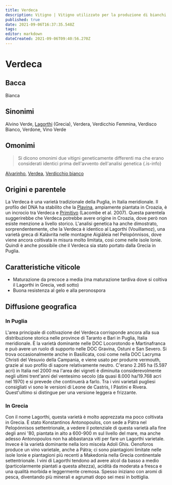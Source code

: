 ```yaml
---
title: Verdeca
description: Vitigno | Vitigno utilizzato per la produzione di bianchi "leggeri" in Puglia e, con il nome "Lagorthi", in Grecia.
published: true
date: 2021-09-06T16:37:35.548Z
tags: 
editor: markdown
dateCreated: 2021-09-06T09:40:56.270Z
---
```


# Verdeca

## Bacca
Bianca

## Sinonimi
Alvino Verde, [Lagorthi](/vitigni/bacca-bianca/lagorthi) (Grecia), Verdera, Verdicchio Femmina, Verdisco Bianco, Verdone, Vino Verde

## Omonimi
> Si dicono omonimi due vitigni geneticamente differenti ma che erano considerati identici prima dell'avvento dell'analisi genetica
{.is-info}

[Alvarinho](/vitigni/bacca-bianca/alvarinho), [Verdea](/vitigni/bacca-bianca/verdea), [Verdicchio bianco](/vitigni/Italia/bacca-bianca/verdicchio-bianco)

## Origini e parentele
La Verdeca è una varietà tradizionale della Puglia, in Italia meridionale. Il profilo del DNA ha stabilito che la [Plavina](/vitigni/bacca-bianca/plavina), ampiamente piantata in Croazia, è un incrocio tra Verdeca e [Primitivo](/vitigni/Italia/bacca-nera/primitivo) (Lacombe et al. 2007). Questa parentela suggerirebbe che Verdeca potrebbe avere origine in Croazia, dove però non esiste menzione a livello storico. L'analisi genetica ha anche dimostrato, sorprendentemente, che la Verdeca è identico al Lagorthi (Vouillamoz), una varietà greca di Kalávrita nelle montagne Aigiáleia nel Pelopónnisos, dove viene ancora coltivata in misura molto limitata, così come nelle isole Ionie. Quindi è anche possibile che il Verdeca sia stato portato dalla Grecia in Puglia.

## Caratteristiche viticole

- Maturazione da precoce a media (ma maturazione tardiva dove si coltiva il Lagorthi in Grecia, vedi sotto)
- Buona resistenza al gelo e alla peronospora

## Diffusione geografica

### In Puglia
L'area principale di coltivazione del Verdeca corrisponde ancora alla sua distribuzione storica nelle province di Taranto e Bari in Puglia, Italia meridionale. È la varietà dominante nelle DOC Locorotondo e Martinafranca e può avere un ruolo di supporto nelle DOC Gravina, Ostuni e San Severo. Si trova occasionalmente anche in Basilicata, così come nella DOC Lacryma Christi del Vesuvio della Campania, e viene usato per produrre vermouth, grazie al suo profilo di sapore relativamente neutro. C'erano 2.265 ha (5.597 acri) in Italia nel 2000 ma l'area dei vigneti è diminuita considerevolmente negli ultimi trent'anni del ventesimo secolo (da quasi 8.000 ha/19.768 acri nel 1970) e si prevede che continuerà a farlo. Tra i vini varietali pugliesi consigliati vi sono le versioni di Leone de Castris, I Pàstini e Rivera. Quest'ultimo si distingue per una versione leggera e frizzante.

### In Grecia

Con il nome Lagorthi, questa varietà è molto apprezzata ma poco coltivata in Grecia. È stato Konstantinos Antonopoulos, con sede a Pátra nel Pelopónnisos settentrionale, a vedere il potenziale di questa varietà alla fine degli anni '80, piantata in alto a 600-900 m sul livello del mare, ma anche adesso Antonopoulos non ha abbastanza viti per fare un Lagorthi varietale. Invece è la varietà dominante nella loro miscela Adoli Ghis. Oenoforos produce un vino varietale, anche a Pátra; ci sono piantagioni limitate nelle isole Ionie e piantagioni più recenti a Makedonía nella Grecia continentale settentrionale. I vini di Lagorthi tendono ad avere alcol da basso a medio (particolarmente piantati a questa altezza), acidità da moderata a fresca e una qualità morbida e leggermente cremosa. Spesso iniziano con aromi di pesca, diventando più minerali e agrumati dopo sei mesi in bottiglia.